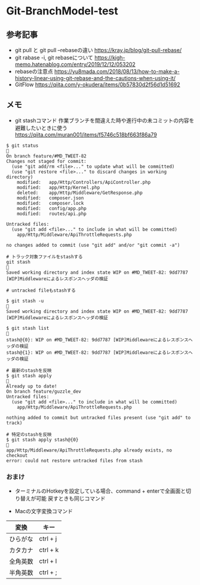 # Git-BranchModel-test

## 参考記事
- git pull と git pull –rebaseの違い
https://kray.jp/blog/git-pull-rebase/
- git rabase -i, git rebaseについて
https://kigh-memo.hatenablog.com/entry/2019/12/12/053202
- rebaseの注意点
https://yu8mada.com/2018/08/13/how-to-make-a-history-linear-using-git-rebase-and-the-cautions-when-using-it/
- GitFlow
https://qiita.com/y-okudera/items/0b57830d2f56d1d51692


## メモ
- git stashコマンド
作業ブランチを間違えた時や進行中の未コミットの内容を避難したいときに使う
https://qiita.com/muran001/items/f5746c518bf663f86a79
```
$ git status                                                                                                                                                  
On branch feature/#MD_TWEET-82
Changes not staged for commit:
  (use "git add/rm <file>..." to update what will be committed)
  (use "git restore <file>..." to discard changes in working directory)
	modified:   app/Http/Controllers/ApiController.php
	modified:   app/Http/Kernel.php
	deleted:    app/Http/Middleware/GetResponse.php
	modified:   composer.json
	modified:   composer.lock
	modified:   config/app.php
	modified:   routes/api.php

Untracked files:
  (use "git add <file>..." to include in what will be committed)
	app/Http/Middleware/ApiThrottleRequests.php

no changes added to commit (use "git add" and/or "git commit -a")

# トラック対象ファイルをstashする
git stash                                                                                                                                                   
Saved working directory and index state WIP on #MD_TWEET-82: 9dd7787 [WIP]Middlewareによるレスポンスヘッダの検証

# untracked fileもstashする

$ git stash -u                                                                                                                                                 
Saved working directory and index state WIP on #MD_TWEET-82: 9dd7787 [WIP]Middlewareによるレスポンスヘッダの検証

$ git stash list                                                                                                                                                 
stash@{0}: WIP on #MD_TWEET-82: 9dd7787 [WIP]Middlewareによるレスポンスヘッダの検証
stash@{1}: WIP on #MD_TWEET-82: 9dd7787 [WIP]Middlewareによるレスポンスヘッダの検証

# 最新のstashを反映
$ git stash apply                                                                                                                                                 
Already up to date!
On branch feature/guzzle_dev
Untracked files:
  (use "git add <file>..." to include in what will be committed)
	app/Http/Middleware/ApiThrottleRequests.php

nothing added to commit but untracked files present (use "git add" to track)

# 特定のstashを反映
$ git stash apply stash@{0}                                                                                                                                      
app/Http/Middleware/ApiThrottleRequests.php already exists, no checkout
error: could not restore untracked files from stash

```

### おまけ
- ターミナルのHotkeyを設定している場合、command + enterで全画面と切り替えが可能
戻すときも同じコマンド

- Macの文字変換コマンド

|  変換	| キー  |
| ---- | ---- |
|  ひらがな |	ctrl + j  |
|  カタカナ	| ctrl + k  |
|  全角英数 | ctrl + l  |
| 半角英数 |	ctrl + ;  |
